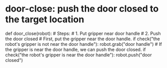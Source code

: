 # door-close: push the door closed to the target location
def door_close(robot):
    # Steps:
    #  1. Put gripper near door handle
    #  2. Push the door closed
    # First, put the gripper near the door handle.
    if check("the robot's gripper is not near the door handle"):
        robot.grab("door handle")
    # If the gripper is near the door handle, we can push the door closed.
    if check("the robot's gripper is near the door handle"):
        robot.push("door closed")